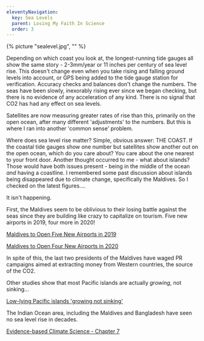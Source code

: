 ```yaml
---
eleventyNavigation:
  key: Sea Levels
  parent: Losing My Faith In Science
  order: 3
---
```

{% picture "sealevel.jpg", "" %}

Depending on which coast you look at, the longest-running tide gauges all show the same story - 2-3mm/year or 11 inches per century of sea level rise. This doesn't change even when you take rising and falling ground levels into account, or GPS being added to the tide gauge station for verification. Accuracy checks and balances don't change the numbers. The seas have been slowly, inexorably rising ever since we began checking, but there is no evidence of any acceleration of any kind. There is no signal that CO2 has had any effect on sea levels.

Satellites are now measuring greater rates of rise than this, primarily on the open ocean, after many different 'adjustments' to the numbers. But this is where I ran into another 'common sense' problem.

Where does sea level rise matter? Simple, obvious answer: THE COAST. If the coastal tide gauges show one number but satellites show another out on the open ocean, which do you care about? You care about the one nearest to your front door. Another thought occurred to me - what about islands? Those would have both issues present - being in the middle of the ocean *and* having a coastline. I remembered some past discussion about islands being disappeared due to climate change, specifically the Maldives. So I checked on the latest figures....

It isn't happening.

First, the Maldives seem to be oblivious to their losing battle against the seas since they are building like crazy to capitalize on tourism. Five new airports in 2019, four more in 2020!

[Maldives to Open Five New Airports in 2019](https://maldives.net.mv/31166/maldives-to-open-five-new-airports-in-2019/)

[Maldives to Open Four New Airports in 2020](https://maldives.net.mv/35056/maldives-to-open-four-new-airports-in-2020/)

In spite of this, the last two presidents of the Maldives have waged PR campaigns aimed at extracting money from Western countries, the source of the CO2.

Other studies show that most Pacific islands are actually *growing*, not sinking...

[Low-lying Pacific islands 'growing not sinking'](https://www.bbc.com/news/10222679)

The Indian Ocean area, including the Maldives and Bangladesh have seen no sea level rise in decades.

[Evidence-based Climate Science - Chapter 7](http://myweb.wwu.edu/dbunny/pdfs/Evid_Based_Climate_Sci/Ev_Based_Climate_Sci_Chap7.pdf)